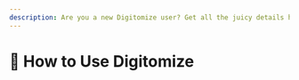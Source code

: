 ```yaml
---
description: Are you a new Digitomize user? Get all the juicy details here.
---
```


# 📃 How to Use Digitomize

###

